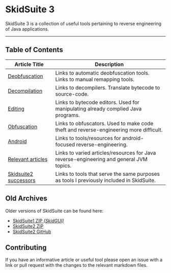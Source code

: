 # SkidSuite 3

SkidSuite 3  is a collection of useful tools pertaining to reverse engineering of Java applications.  

***

## Table of Contents

| Article Title | Description |
|---|---|
| [Deobfuscation](deobfuscation.md)      | Links to automatic deobfuscation tools. <br> Links to manual remapping tools.  |
| [Decompilation](decompilation.md)      | Links to decompilers. Translate bytecode to source-code. |
| [Editing](editing.md)                  | Links to bytecode editors. Used for manipulating already complied Java programs. |
| [Obfuscation](obfuscation.md)          | Links to obfuscators. Used to make code theft and reverse-engineering more difficult. |
| [Android](android.md)                  | Links to tools/resources for android-focused reverse-engineering. |
| [Relevant articles](relevant.md)       | Links to varied articles/resources for Java reverse-engineering and general JVM topics. |
| [Skidsuite2 successors](successors.md) | Links to tools that serve the same purposes as tools I previously included in SkidSuite. |

## Old Archives

Older versions of SkidSuite can be found here:

* [SkidSuite1 ZIP _(SkidGUI)_](files/SkidGUI-master.zip)
* [SkidSuite2 ZIP](files/SkidSuite2-master.zip)
* [SkidSuite2 GitHub](https://github.com/FireMasterK/SkidSuite2-Latest)

## Contributing

If you have an informative article or useful tool please open an issue with a link or pull request with the changes to the relevant markdown files.
